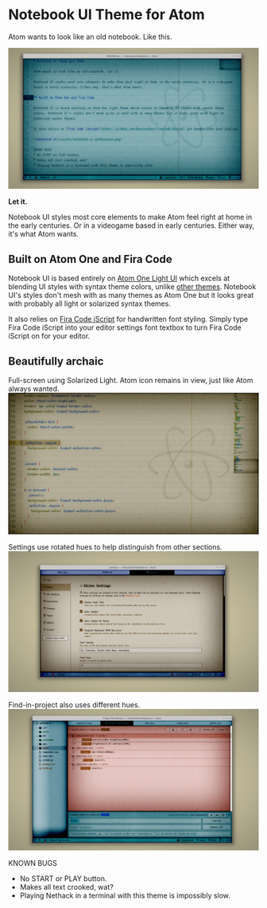 # Notebook UI Theme for Atom

Atom wants to look like an old notebook. Like this.

![Notebook UI](screenshots/notebook-ui-main.png)

**Let it.**

Notebook UI styles most core elements to make Atom feel right at home in the early centuries. Or in a videogame based in early centuries. Either way, it's what Atom wants.

## Built on Atom One and Fira Code

Notebook UI is based entirely on [Atom One Light UI](https://github.com/atom/one-light-ui) which excels at blending UI styles with syntax theme colors, unlike [other themes](https://atom.io/themes/blueprint-ui). Notebook UI's styles don't mesh with as many themes as Atom One but it looks great with probably all light or solarized syntax themes.

It also relies on [Fira Code iScript](https://github.com/kencrocken/FiraCodeiScript) for handwritten font styling. Simply type Fira Code iScript into your editor settings font textbox to turn Fira Code iScript on for your editor.

## Beautifully archaic

Full-screen using Solarized Light. Atom icon remains in view, just like Atom always wanted.
![Notebook UI Fullscreen](screenshots/notebook-ui-fullscreen.png)

Settings use rotated hues to help distinguish from other sections.
![Notebook UI Settings](screenshots/notebook-ui-settings.png)

Find-in-project also uses different hues.
![Notebook UI Find-in-project](screenshots/notebook-ui-find-in-project.png)

KNOWN BUGS
* No START or PLAY button.
* Makes all text crooked, wat?
* Playing Nethack in a terminal with this theme is impossibly slow.
